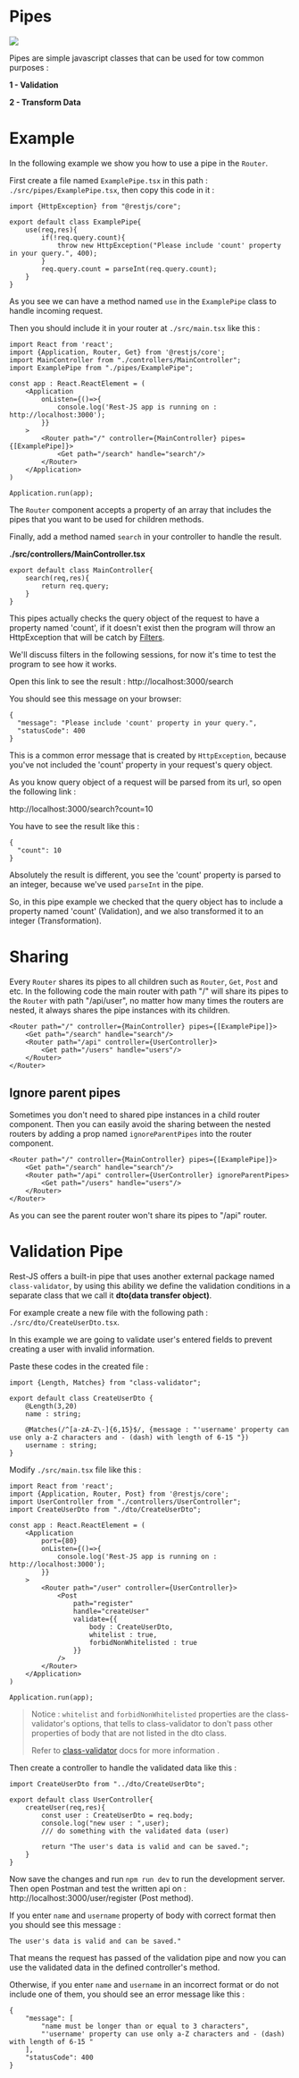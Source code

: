 # Pipes
<img src="/images/RestJS-framework-pipes.jpg"/>

Pipes are simple javascript classes that can be used for tow common purposes :

**1 - Validation**

**2 - Transform Data**

# Example
In the following example we show you how to use a pipe in the `Router`.

First create a file named `ExamplePipe.tsx` in this path : `./src/pipes/ExamplePipe.tsx`, then copy this code in it : 

```
import {HttpException} from "@restjs/core";

export default class ExamplePipe{
    use(req,res){
        if(!req.query.count){
            throw new HttpException("Please include 'count' property in your query.", 400);
        }
        req.query.count = parseInt(req.query.count);
    }
}
```
As you see we can have a method named `use` in the `ExamplePipe` class to handle incoming request.

Then you should include it in your router at `./src/main.tsx` like this : 

```
import React from 'react';
import {Application, Router, Get} from '@restjs/core';
import MainController from "./controllers/MainController";
import ExamplePipe from "./pipes/ExamplePipe";

const app : React.ReactElement = (
    <Application
        onListen={()=>{
            console.log('Rest-JS app is running on : http://localhost:3000');
        }}
    >
        <Router path="/" controller={MainController} pipes={[ExamplePipe]}>
            <Get path="/search" handle="search"/>
        </Router>
    </Application>
)

Application.run(app);
```
The `Router` component accepts a property of an array that includes the pipes that you want to be used for children methods.

Finally, add a method named `search` in your controller to handle the result.

**./src/controllers/MainController.tsx**
```
export default class MainController{
    search(req,res){
        return req.query;
    }
}
```

This pipes actually checks the query object of the request to have a property named 'count', if it doesn't exist then the program will throw an HttpException that will be catch by [Filters](filters.md).

We'll discuss filters in the following sessions, for now it's time to test the program to see how it works.

Open this link to see the result : 
http://localhost:3000/search

You should see this message on your browser:
```
{
  "message": "Please include 'count' property in your query.",
  "statusCode": 400
}
```
This is a common error message that is created by `HttpException`, because you've not included the 'count' property in your request's query object.

As you know query object of a request will be parsed from its url, so open the following link : 

http://localhost:3000/search?count=10

You have to see the result like this : 
```
{
  "count": 10
}
```
Absolutely the result is different, you see the 'count' property is parsed to an integer, because we've used `parseInt` in the pipe.

So, in this pipe example we checked that the query object has to include a property named 'count' (Validation), and we also transformed it to an integer (Transformation).

# Sharing
Every `Router` shares its pipes to all children such as `Router`, `Get`, `Post` and etc.
In the following code the main router with path "/" will share its pipes to the `Router` with path "/api/user", no matter how many times the routers are nested, it always shares the pipe instances with its children.
```
<Router path="/" controller={MainController} pipes={[ExamplePipe]}>
    <Get path="/search" handle="search"/>
    <Router path="/api" controller={UserController}>
        <Get path="/users" handle="users"/>
    </Router>
</Router>
```
## Ignore parent pipes
Sometimes you don't need to shared pipe instances in a child router component.
Then you can easily avoid the sharing between the nested routers by adding a prop named `ignoreParentPipes` into the router component.
```
<Router path="/" controller={MainController} pipes={[ExamplePipe]}>
    <Get path="/search" handle="search"/>
    <Router path="/api" controller={UserController} ignoreParentPipes>
        <Get path="/users" handle="users"/>
    </Router>
</Router>
```
As you can see the parent router won't share its pipes to "/api" router.

# Validation Pipe
Rest-JS offers a built-in pipe that uses another external package named `class-validator`, by using this ability we define the validation conditions in a separate class that we call it **dto(data transfer object)**.

For example create a new file with the following path : `./src/dto/CreateUserDto.tsx`.

In this example we are going to validate user's entered fields to prevent creating a user with invalid information.

Paste these codes in the created file :
```
import {Length, Matches} from "class-validator";

export default class CreateUserDto {
    @Length(3,20)
    name : string;

    @Matches(/^[a-zA-Z\-]{6,15}$/, {message : "'username' property can use only a-Z characters and - (dash) with length of 6-15 "})
    username : string;
}
```
Modify `./src/main.tsx` file like this :

```
import React from 'react';
import {Application, Router, Post} from '@restjs/core';
import UserController from "./controllers/UserController";
import CreateUserDto from "./dto/CreateUserDto";

const app : React.ReactElement = (
    <Application
        port={80}
        onListen={()=>{
            console.log('Rest-JS app is running on : http://localhost:3000');
        }}
    >
        <Router path="/user" controller={UserController}>
            <Post
                path="register"
                handle="createUser"
                validate={{
                    body : CreateUserDto,
                    whitelist : true,
                    forbidNonWhitelisted : true
                }}
            />
        </Router>
    </Application>
)

Application.run(app);
```
>Notice : `whitelist` and `forbidNonWhitelisted` properties are the class-validator's options, that tells to class-validator to don't pass other properties of body that are not listed in the dto class.
>
>Refer to [class-validator](https://github.com/typestack/class-validator) docs for more information .

 

Then create a controller to handle the validated data like this :

```
import CreateUserDto from "../dto/CreateUserDto";

export default class UserController{
    createUser(req,res){
        const user : CreateUserDto = req.body;
        console.log("new user : ",user);
        /// do something with the validated data (user)

        return "The user's data is valid and can be saved.";
    }
}
```
Now save the changes and run `npm run dev` to run the development server.
Then open Postman and test the written api on : http://localhost:3000/user/register (Post method).

If you enter `name` and `username` property of body with correct format then you should see this message : 
```
The user's data is valid and can be saved."
```
That means the request has passed of the validation pipe and now you can use the validated data in the defined controller's method.

Otherwise, if you enter `name` and `username` in an incorrect format or do not include one of them, you should see an error message like this : 
```
{
    "message": [
        "name must be longer than or equal to 3 characters",
        "'username' property can use only a-Z characters and - (dash) with length of 6-15 "
    ],
    "statusCode": 400
}
``` 


